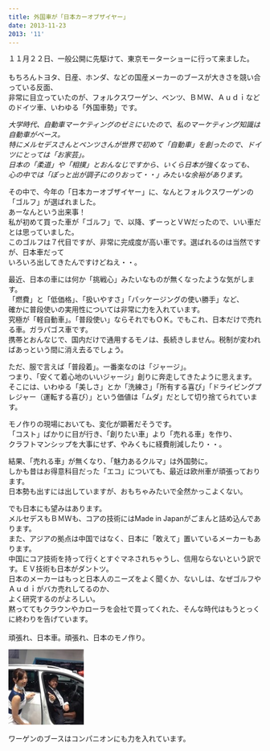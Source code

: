 ```yaml
---
title: 外国車が「日本カーオブザイヤー」
date: 2013-11-23
2013: '11'
---
```



１１月２２日、一般公開に先駆けて、東京モーターショーに行って来ました。  
​  
もちろんトヨタ、日産、ホンダ、などの国産メーカーのブースが大きさを競い合っている反面、  
非常に目立っていたのが、フォルクスワーゲン、ベンツ、ＢＭＷ、Ａｕｄｉなどのドイツ車、いわゆる「外国車勢」です。  
  
_大学時代、自動車マーケティングのゼミにいたので、私のマーケティング知識は自動車がベース。  
特にメルセデスさんとベンツさんが世界で初めて「自動車」を創ったので、ドイツにとっては「お家芸」。  
日本の「柔道」や「相撲」とおんなじですから、いくら日本が強くなっても、  
​心の中では「ぽっと出が調子にのりおって・・」みたいな余裕があります。_  
  
その中で、今年の「日本カーオブザイヤー」に、なんとフォルクスワーゲンの「ゴルフ」が選ばれました。  
あーなんという出来事！  
私が初めて買った車が「ゴルフ」で、以降、ずーっとＶＷだったので、いい車だとは思っていました。  
このゴルフは７代目ですが、非常に完成度が高い車です。選ばれるのは当然ですが、日本車だって  
いろいろ出してきたんですけどねえ・・。  
  
最近、日本の車には何か「挑戦心」みたいなものが無くなったような気がします。  
「燃費」と「低価格」、「扱いやすさ」「パッケージングの使い勝手」など、  
確かに普段使いの実用性については非常に力を入れています。  
究極が「軽自動車」。「普段使い」ならそれでもＯＫ。でもこれ、日本だけで売れる車。ガラパゴス車です。  
携帯とおんなじで、国内だけで通用するモノは、長続きしません。税制が変わればあっという間に消え去るでしょう。  
  
ただ、服で言えば「普段着」。一番楽なのは「ジャージ」。  
つまり、「安くて着心地のいいジャージ」創りに奔走してきたように思えます。そこには、いわゆる「美しさ」とか「洗練さ」「所有する喜び」「ドライビングプレジャー（運転する喜び）」という価値は「ムダ」だとして切り捨てられています。  
  
モノ作りの現場においても、変化が顕著だそうです。  
「コスト」ばかりに目が行き、「創りたい車」より「売れる車」を作り、  
クラフトマンシップを大事にせず、やみくもに経費削減したり・・。  
  
結果、「売れる車」が無くなり、「魅力あるクルマ」は外国勢に。  
しかも昔はお得意科目だった「エコ」についても、最近は欧州車が頑張っております。  
日本勢も出すには出していますが、おもちゃみたいで全然かっこよくない。  
  
でも日本にも望みはあります。  
メルセデスもＢＭＷも、コアの技術にはMade in Japanがごまんと詰め込んであります。  
また、アジアの拠点は中国ではなく、日本に「敢えて」置いているメーカーもあります。  
中国にコア技術を持って行くとすぐマネされちゃうし、信用ならないという訳です。ＥＶ技術も日本がダントツ。  
日本のメーカーはもっと日本人のニーズをよく聞くか、ないしは、なぜゴルフやＡｕｄｉがバカ売れしてるのか、  
よく研究するのがよろしい。  
黙っててもクラウンやカローラを会社で買ってくれた、そんな時代はもうとっくに終わりを告げています。  
​  
頑張れ、日本車。頑張れ、日本のモノ作り。

![画像](/images/uploads/1420024-543678699056425-1033419334-n-150x150_orig.jpg)

ワーゲンのブースはコンパニオンにも力を入れています。